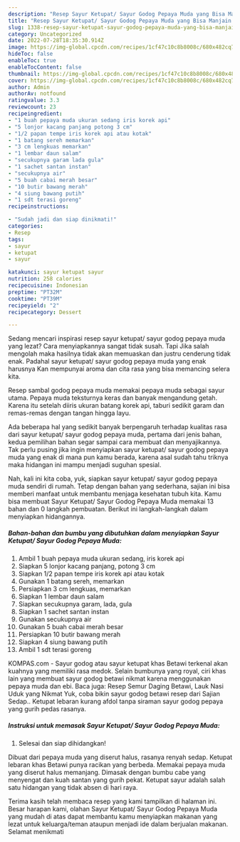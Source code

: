 ```yaml
---
description: "Resep Sayur Ketupat/ Sayur Godog Pepaya Muda yang Bisa Manjain Lidah, Buat Buka Puasa}"
title: "Resep Sayur Ketupat/ Sayur Godog Pepaya Muda yang Bisa Manjain Lidah, Buat Buka Puasa}"
slug: 1338-resep-sayur-ketupat-sayur-godog-pepaya-muda-yang-bisa-manjain-lidah-buat-buka-puasa
category: Uncategorized
date: 2022-07-28T18:35:30.914Z
image: https://img-global.cpcdn.com/recipes/1cf47c10c8b8008c/680x482cq70/sayur-ketupat-sayur-godog-pepaya-muda-foto-resep-utama.jpg
hideToc: false
enableToc: true
enableTocContent: false
thumbnail: https://img-global.cpcdn.com/recipes/1cf47c10c8b8008c/680x482cq70/sayur-ketupat-sayur-godog-pepaya-muda-foto-resep-utama.jpg
cover: https://img-global.cpcdn.com/recipes/1cf47c10c8b8008c/680x482cq70/sayur-ketupat-sayur-godog-pepaya-muda-foto-resep-utama.jpg
author: Admin
authorAv: notfound
ratingvalue: 3.3
reviewcount: 23
recipeingredient:
- "1 buah pepaya muda ukuran sedang iris korek api"
- "5 lonjor kacang panjang potong 3 cm"
- "1/2 papan tempe iris korek api atau kotak"
- "1 batang sereh memarkan"
- "3 cm lengkuas memarkan"
- "1 lembar daun salam"
- "secukupnya garam lada gula"
- "1 sachet santan instan"
- "secukupnya air"
- "5 buah cabai merah besar"
- "10 butir bawang merah"
- "4 siung bawang putih"
- "1 sdt terasi goreng"
recipeinstructions:

- "Sudah jadi dan siap dinikmati!"
categories:
- Resep
tags:
- sayur
- ketupat
- sayur

katakunci: sayur ketupat sayur 
nutrition: 258 calories
recipecuisine: Indonesian
preptime: "PT32M"
cooktime: "PT39M"
recipeyield: "2"
recipecategory: Dessert

---
```



Sedang mencari inspirasi resep sayur ketupat/ sayur godog pepaya muda yang lezat? Cara menyiapkannya sangat tidak susah. Tapi Jika salah mengolah maka hasilnya tidak akan memuaskan dan justru cenderung tidak enak. Padahal sayur ketupat/ sayur godog pepaya muda yang enak harusnya Kan mempunyai aroma dan cita rasa yang bisa memancing selera kita.


Resep sambal godog pepaya muda memakai pepaya muda sebagai sayur utama. Pepaya muda teksturnya keras dan banyak mengandung getah. Karena itu setelah diiris ukuran batang korek api, taburi sedikit garam dan remas-remas dengan tangan hingga layu.

Ada beberapa hal yang sedikit banyak berpengaruh terhadap kualitas rasa dari sayur ketupat/ sayur godog pepaya muda, pertama dari jenis bahan, kedua pemilihan bahan segar sampai cara membuat dan menyajikannya. Tak perlu pusing jika ingin menyiapkan sayur ketupat/ sayur godog pepaya muda yang enak di mana pun kamu berada, karena asal sudah tahu triknya maka hidangan ini mampu menjadi suguhan spesial.


Nah, kali ini kita coba, yuk, siapkan sayur ketupat/ sayur godog pepaya muda sendiri di rumah. Tetap dengan bahan yang sederhana, sajian ini bisa memberi manfaat untuk membantu menjaga kesehatan tubuh kita. Kamu bisa membuat Sayur Ketupat/ Sayur Godog Pepaya Muda memakai 13 bahan dan 0 langkah pembuatan. Berikut ini langkah-langkah dalam menyiapkan hidangannya.

<!--inarticleads1-->

##### Bahan-bahan dan bumbu yang dibutuhkan dalam menyiapkan Sayur Ketupat/ Sayur Godog Pepaya Muda:

1. Ambil 1 buah pepaya muda ukuran sedang, iris korek api
1. Siapkan 5 lonjor kacang panjang, potong 3 cm
1. Siapkan 1/2 papan tempe iris korek api atau kotak
1. Gunakan 1 batang sereh, memarkan
1. Persiapkan 3 cm lengkuas, memarkan
1. Siapkan 1 lembar daun salam
1. Siapkan secukupnya garam, lada, gula
1. Siapkan 1 sachet santan instan
1. Gunakan secukupnya air
1. Gunakan 5 buah cabai merah besar
1. Persiapkan 10 butir bawang merah
1. Siapkan 4 siung bawang putih
1. Ambil 1 sdt terasi goreng


KOMPAS.com - Sayur godog atau sayur ketupat khas Betawi terkenal akan kuahnya yang memiliki rasa medok. Selain bumbunya yang royal, ciri khas lain yang membuat sayur godog betawi nikmat karena menggunakan pepaya muda dan ebi. Baca juga: Resep Semur Daging Betawi, Lauk Nasi Uduk yang Nikmat Yuk, coba bikin sayur godog betawi resep dari Sajian Sedap.. Ketupat lebaran kurang afdol tanpa siraman sayur godog pepaya yang gurih pedas rasanya. 

<!--inarticleads2-->

##### Instruksi untuk memasak Sayur Ketupat/ Sayur Godog Pepaya Muda:


1. Selesai dan siap dihidangkan!

Dibuat dari pepaya muda yang diserut halus, rasanya renyah sedap. Ketupat lebaran khas Betawi punya racikan yang berbeda. Memakai pepaya muda yang diserut halus memanjang. Dimasak dengan bumbu cabe yang menyengat dan kuah santan yang gurih pekat. Ketupat sayur adalah salah satu hidangan yang tidak absen di hari raya. 

Terima kasih telah membaca resep yang kami tampilkan di halaman ini. Besar harapan kami, olahan Sayur Ketupat/ Sayur Godog Pepaya Muda yang mudah di atas dapat membantu kamu menyiapkan makanan yang lezat untuk keluarga/teman ataupun menjadi ide dalam berjualan makanan. Selamat menikmati
